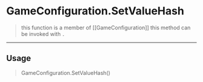 # GameConfiguration.SetValueHash
> this function is a member of [[GameConfiguration]]
> this method can be invoked with `.`
-----
## Usage
> GameConfiguration.SetValueHash()
